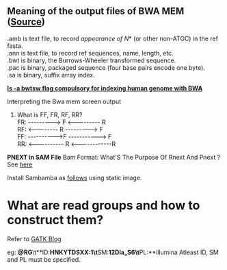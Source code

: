 ## Meaning of the output files of BWA MEM ([Source](http://seqanswers.com/forums/showthread.php?t=25553))

.amb is text file, to record *appearance of N** (or other non-ATGC) in the ref fasta.<br/>
.ann is text file, to record ref sequences, name, length, etc.<br/>
.bwt is binary, the Burrows-Wheeler transformed sequence.<br/>
.pac is binary, packaged sequence (four base pairs encode one byte).<br/>
.sa is binary, suffix array index.<br/>

**[Is -a bwtsw flag compulsory for indexing human genome with BWA](https://www.biostars.org/p/302907/)**

Interpreting the Bwa mem screen output <br/>
1. What is FF, FR, RF, RR?<br/>
FR:   ---------> F         <--------- R <br/>
RF:    <-------- R         ---------> F <br/>
FF:   ---------->F       -----------> F <br/>
RR:   <---------- R      <------------R <br/>

**PNEXT in SAM File** Bam Format: What'S The Purpose Of Rnext And Pnext ? See [here](https://www.biostars.org/p/11790/)

Install Sambamba as [follows](https://www.gungorbudak.com/blog/2018/11/21/how-to-install-sambamba-on-linux/) using static image.

# What are read groups and how to construct them?
Refer to [GATK Blog](https://software.broadinstitute.org/gatk/documentation/article.php?id=6472)

eg: **@RG**\t**ID:**HNKYTDSXX:1\t**SM:**12DIa_S6\t**PL:**illumina
Atleast ID, SM and PL must be specified. 
